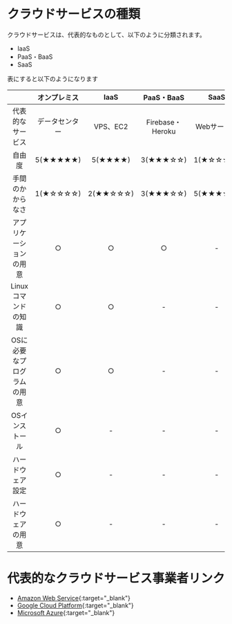 # クラウドサービスの種類

クラウドサービスは、代表的なものとして、以下のように分類されます。
- IaaS
- PaaS・BaaS
- SaaS

表にすると以下のようになります

|                            | オンプレミス   | IaaS          | PaaS・BaaS       | SaaS          | 
| :------------------------: | :------------: | :-----------: | :--------------: | :-----------: | 
| 代表的なサービス           | データセンター | VPS、EC2      | Firebase・Heroku | Webサービス   | 
| 自由度                     | 5(★★★★★)  | 5(★★★★)   | 3(★★★☆☆)    | 1(★☆☆☆☆) | 
| 手間のかからなさ           | 1(★☆☆☆☆)  | 2(★★☆☆☆) | 3(★★★☆☆)    | 5(★★★★★) | 
| アプリケーションの用意     | ○             | ○            | ○               | -             | 
| Linuxコマンドの知識        | ○             | ○            | -                | -             | 
| OSに必要なプログラムの用意 | ○             | ○            | -                | -             | 
| OSインストール             | ○             | -             | -                | -             | 
| ハードウェア設定           | ○             | -             | -                | -             | 
| ハードウェアの用意         | ○             | -             | -                | -             | 


# 代表的なクラウドサービス事業者リンク

- [Amazon Web Service](https://aws.amazon.com/jp/){:target="_blank"}
- [Google Cloud Platform](https://console.cloud.google.com/welcome?project=vast-maxim-350806&hl=ja){:target="_blank"}
- [Microsoft Azure](https://azure.microsoft.com/ja-jp/){:target="_blank"}

